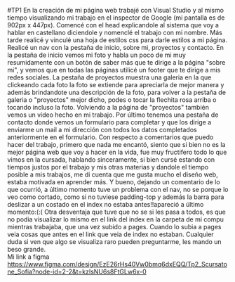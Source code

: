 #TP1 En la creación de mi página web trabajé con Visual Studio y al mismo tiempo visualizando mi trabajo en el inspector de Google (mi pantalla es de 902px x 447px). Comencé con el head explicandole al sistema que voy a hablar en castellano diciendole y nomenclé el trabajo con mi nombre. Más tarde realicé y vinculé una hoja de estilos css para darle estilos a mi página. Realicé un nav con la pestaña de inicio, sobre mi, proyectos y contacto. En la pestaña de inicio vemos mi foto y habla un poco de mi muy resumidamente con un botón de saber más que te dirige a la página "sobre mi", y vemos que en todas las páginas utilicé un footer que te dirige a mis redes sociales. La pestaña de proyectos muestra una galeria en la que clickeando cada foto la foto se extiende para apreciarla de mejor manera y además brindandote una descripción de la foto, para volver a la pestaña de galeria o "proyectos" mejor dicho, podes o tocar la flechita rosa arriba o tocando incluso la foto. Volviendo a la página de "proyectos" también vemos un vídeo hecho en mi trabajo. Por último tenemos una pestaña de contacto donde vemos un formulario para completar y que los dirige a enviarme un mail a mi dirección con todos los datos completados anteriormente en el formulario. Con respecto a comentarios que puedo hacer del trabajo, primero que nada me encantó, siento que si bien no es la mejor página web que voy a hacer en la vida, fue muy fructifero todo lo que vimos en la cursada, hablando sinceramente, si bien cursé estando con tiempos justos por el trabajo y mis otras materias y dandole el tiempo posible a mis trabajos, me di cuenta que me gusta mucho el diseño web, estaba motivada en aprender más. Y bueno, dejando un comentario de lo que ocurrió, a último momento tuve un problema con el nav, no se porque lo veo como cortado, como si no tuviese padding-top y además la barra para deslizar a un costado en el index no estaba antes!!apareció a último momento:(:( Otra desventaja que tuve que no se si les pasa a todos, es que no podia visualizar lo mismo en el link del index en la carpeta de mi compu mientras trabajaba, que una vez subido a pages. Cuando lo subia a pages veia cosas que antes en el link que veia de index no estaban. Cualquier duda si ven que algo se visualiza raro pueden preguntarme, les mando un beso grande.  
Mi link a figma https://www.figma.com/design/EzE26rHs40Vw0bmq6dxEQQ/Tp2_Scursatone_Sofia?node-id=2-2&t=kzIsNU6s8FtGLw6x-0
